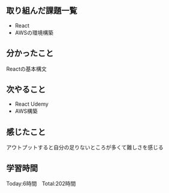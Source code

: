 ## 取り組んだ課題一覧

- React
- AWSの環境構築

## 分かったこと

Reactの基本構文


## 次やること　

- React Udemy
- AWS構築


## 感じたこと
アウトプットすると自分の足りないところが多くて難しさを感じる


## 学習時間

Today:6時間　Total:202時間